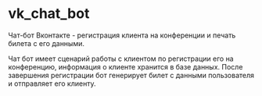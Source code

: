 # vk_chat_bot
Чат-бот Вконтакте - регистрация клиента на конференции и печать билета с его данными.

  Чат бот имеет сценарий работы с клиентом по регистрации его на конференцию, информация о клиенте хранится в базе данных.
  После завершения регистрации бот генерирует билет с данными пользователя и отправляет его клиенту.
